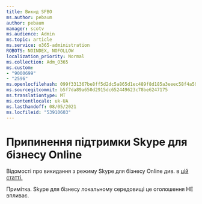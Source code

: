 ```yaml
---
title: Викид SFBO
ms.author: pebaum
author: pebaum
manager: scotv
ms.audience: Admin
ms.topic: article
ms.service: o365-administration
ROBOTS: NOINDEX, NOFOLLOW
localization_priority: Normal
ms.collection: Adm_O365
ms.custom:
- "9000699"
- "2596"
ms.openlocfilehash: 099f331367be8ff5d2dc5a865d1ec489f8d185a3eeec58f4a59ca50fa8a65ee7
ms.sourcegitcommit: b5f7da89a650d2915dc652449623c78be6247175
ms.translationtype: MT
ms.contentlocale: uk-UA
ms.lasthandoff: 08/05/2021
ms.locfileid: "53910603"
---
```

# <a name="skype-for-business-online-retirement"></a>Припинення підтримки Skype для бізнесу Online

Відомості про викидання з режиму Skype для бізнесу Online див. в [цій статті.](https://techcommunity.microsoft.com/t5/Microsoft-Teams-Blog/Skype-for-Business-Online-to-Be-Retired-in-2021/ba-p/777833)

Примітка. Skype для бізнесу локальному середовищі це оголошення НЕ впливає. 